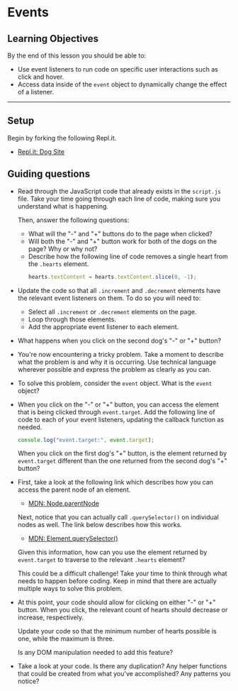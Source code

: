 # Events

## Learning Objectives

By the end of this lesson you should be able to:

- Use event listeners to run code on specific user interactions such as click and hover.
- Access data inside of the `event` object to dynamically change the effect of a listener.

---

## Setup

Begin by forking the following Repl.it.

- [Repl.it: Dog Site](https://replit.com/@Pursuit/Events-Dog-Site)

## Guiding questions

- Read through the JavaScript code that already exists in the `script.js` file. Take your time going through each line of code, making sure you understand what is happening.

  Then, answer the following questions:

  - What will the "-" and "+" buttons do to the page when clicked?
  - Will both the "-" and "+" button work for both of the dogs on the page? Why or why not?
  - Describe how the following line of code removes a single heart from the `.hearts` element.
    ```js
    hearts.textContent = hearts.textContent.slice(0, -1);
    ```

- Update the code so that all `.increment` and `.decrement` elements have the relevant event listeners on them. To do so you will need to:

  - Select all `.increment` or `.decrement` elements on the page.
  - Loop through those elements.
  - Add the appropriate event listener to each element.

- What happens when you click on the second dog's "-" or "+" button?

- You're now encountering a tricky problem. Take a moment to describe what the problem is and why it is occurring. Use technical language wherever possible and express the problem as clearly as you can.

- To solve this problem, consider the `event` object. What is the `event` object?

- When you click on the "-" or "+" button, you can access the element that is being clicked through `event.target`. Add the following line of code to each of your event listeners, updating the callback function as needed.

  ```js
  console.log("event.target:", event.target);
  ```

  When you click on the first dog's "+" button, is the element returned by `event.target` different than the one returned from the second dog's "+" button?

- First, take a look at the following link which describes how you can access the parent node of an element.

  - [MDN: Node.parentNode](https://developer.mozilla.org/en-US/docs/Web/API/Node/parentNode)

  Next, notice that you can actually call `.querySelector()` on individual nodes as well. The link below describes how this works.

  - [MDN: Element.querySelector()](https://developer.mozilla.org/en-US/docs/Web/API/Element/querySelector)

  Given this information, how can you use the element returned by `event.target` to traverse to the relevant `.hearts` element?

  This could be a difficult challenge! Take your time to think through what needs to happen before coding. Keep in mind that there are actually multiple ways to solve this problem.

- At this point, your code should allow for clicking on either "-" or "+" button. When you click, the relevant count of hearts should decrease or increase, respectively.

  Update your code so that the minimum number of hearts possible is one, while the maximum is three.

  Is any DOM manipulation needed to add this feature?

- Take a look at your code. Is there any duplication? Any helper functions that could be created from what you've accomplished? Any patterns you notice?
